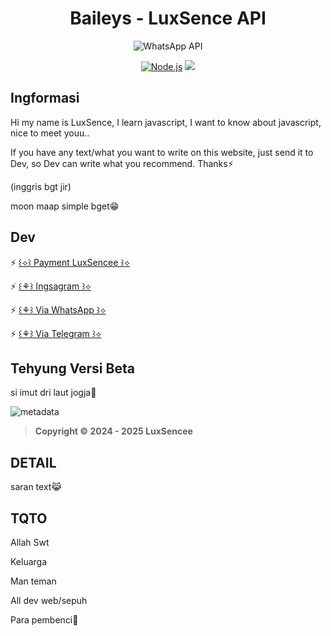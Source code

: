 # <div align='center'>Baileys - LuxSence API</div>

<div align='center'>

![WhatsApp API](https://i.supa.codes/dBd3Ba)

</div>

<p align="center">
  <a href="https://nodejs.org"><img src="https://img.shields.io/badge/Node.js->=20.0.0-green?logo=node.js" alt="Node.js"></a>
  <a href="https://www.npmjs.com/package/naruyaizumi"><img src="[https://img.shields.io/badge/luxsence-v25.0.0-blue]" ></a>
</p>

## Ingformasi
Hi my name is LuxSence, I learn javascript, I want to know about javascript, nice to meet youu.. 

If you have any text/what you want to write on this website, just send it to Dev, so Dev can write what you recommend. Thanks⚡

(inggris bgt jir)

moon maap simple bget😁

## Dev

⚡ [꒰⟡꒱ Payment LuxSencee ꒱⟡](https://lux-senceestoreid.vercel.app)

⚡ [꒰⚘꒱ Ingsagram ꒱⟡](https://instagram.com/luxzzz92)

⚡ [꒰⚘꒱ Via WhatsApp ꒱⟡](wa.me/62)

⚡ [꒰⚘꒱ Via Telegram ꒱⟡](t.me/BagindaLux)

## Tehyung Versi Beta
si imut dri laut jogja🤭

![metadata](https://i.supa.codes/KO9yx3)

> **Copyright © 2024 - 2025 LuxSencee**


## DETAIL

saran text😹

## TQTO

Allah Swt

Keluarga

Man teman

All dev web/sepuh

Para pembenci🤭
